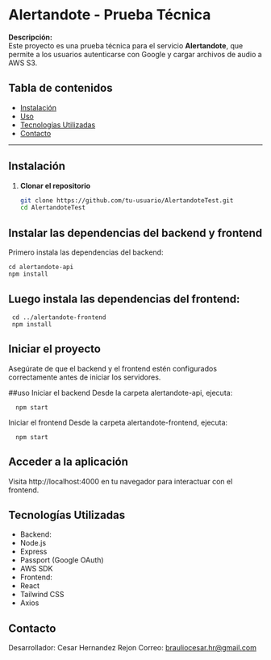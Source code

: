 # Alertandote - Prueba Técnica

**Descripción:**  
Este proyecto es una prueba técnica para el servicio **Alertandote**, que permite a los usuarios autenticarse con Google y cargar archivos de audio a AWS S3.

## Tabla de contenidos
- [Instalación](#instalación)
- [Uso](#uso)
- [Tecnologías Utilizadas](#tecnologías-utilizadas)
- [Contacto](#contacto)

---

## Instalación

1. **Clonar el repositorio**
   ```bash
   git clone https://github.com/tu-usuario/AlertandoteTest.git
   cd AlertandoteTest
## Instalar las dependencias del backend y frontend
Primero instala las dependencias del backend:
  
   
    cd alertandote-api
    npm install 
## Luego instala las dependencias del frontend:
   
     cd ../alertandote-frontend
     npm install
  

## Iniciar el proyecto
Asegúrate de que el backend y el frontend estén configurados correctamente antes de iniciar los servidores.

##uso
Iniciar el backend Desde la carpeta alertandote-api, ejecuta:

      npm start
Iniciar el frontend Desde la carpeta alertandote-frontend, ejecuta:


      npm start

## Acceder a la aplicación
Visita http://localhost:4000 en tu navegador para interactuar con el frontend.


## Tecnologías Utilizadas
- Backend:
- Node.js
- Express
- Passport (Google OAuth)
- AWS SDK
- Frontend:
- React
- Tailwind CSS
- Axios


## Contacto
Desarrollador: Cesar Hernandez Rejon
Correo: brauliocesar.hr@gmail.com
